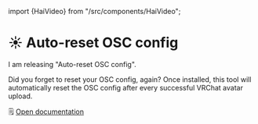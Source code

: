 ﻿import {HaiVideo} from "/src/components/HaiVideo";

# ☀️ Auto-reset OSC config

I am releasing "Auto-reset OSC config".

Did you forget to reset your OSC config, again? Once installed, this tool will automatically reset the OSC config after every successful VRChat avatar upload.

🗒️ [Open documentation](/docs/products/auto-reset-osc-config)

<HaiVideo src="/docs/products/img/auto-reset-osc-config/auto-remove-osc-f.mp4"></HaiVideo>